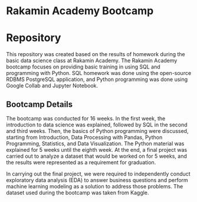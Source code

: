 <!DOCTYPE html>
<html lang="en">
<head>
  <meta charset="UTF-8">
  <h1>Rakamin Academy Bootcamp</h1>
</head>
<body>
  <h1>Repository</h1>
  <p>This repository was created based on the results of homework during the basic data science class at Rakamin Academy. The Rakamin Academy bootcamp focuses on providing basic training in using SQL and programming with Python. SQL homework was done using the open-source RDBMS PostgreSQL application, and Python programming was done using Google Collab and Jupyter Notebook.</p>
  <h2>Bootcamp Details</h2>
  <p>The bootcamp was conducted for 16 weeks. In the first week, the introduction to data science was explained, followed by SQL in the second and third weeks. Then, the basics of Python programming were discussed, starting from Introduction, Data Processing with Pandas, Python Programming, Statistics, and Data Visualization. The Python material was explained for 5 weeks until the eighth week. At the end, a final project was carried out to analyze a dataset that would be worked on for 5 weeks, and the results were represented as a requirement for graduation.</p>
  <p>In carrying out the final project, we were required to independently conduct exploratory data analysis (EDA) to answer business questions and perform machine learning modeling as a solution to address those problems. The dataset used during the bootcamp was taken from Kaggle.</p>
</body>
</html>
